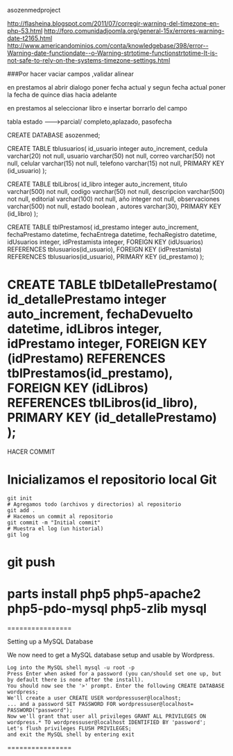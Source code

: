 asozenmedproject

http://flasheina.blogspot.com/2011/07/corregir-warning-del-timezone-en-php-53.html
http://foro.comunidadjoomla.org/general-15x/errores-warning-date-t2165.html
http://www.americandominios.com/conta/knowledgebase/398/error--Warning-date-functiondate--o-Warning-strtotime-functionstrtotime-It-is-not-safe-to-rely-on-the-systems-timezone-settings.html


###Por hacer
vaciar campos ,validar alinear

en prestamos al abrir dialogo poner fecha actual
y segun fecha actual poner la fecha de quince dias hacia adelante

en prestamos al seleccionar libro e insertar borrarlo del campo

tabla estado --->parcial/ completo,aplazado, pasofecha

CREATE DATABASE asozenmed;

CREATE TABLE tblusuarios(
id_usuario integer auto_increment,
cedula varchar(20)  not null,
usuario varchar(50) not null,
correo varchar(50) not null,
celular varchar(15) not null,
telefono varchar(15) not null,
PRIMARY KEY (id_usuario)
);

CREATE TABLE tblLibros(
id_libro integer auto_increment,
titulo varchar(500) not null,
codigo varchar(50) not null,
descripcion varchar(500) not null,
editorial varchar(100) not null,
año integer not null,
observaciones varchar(500) not null,
estado boolean ,
autores varchar(30),
PRIMARY KEY (id_libro)
);


CREATE TABLE  tblPrestamos(
id_prestamo integer auto_increment,
fechaPrestamo datetime,
fechaEntrega datetime,
fechaRegistro datetime,
idUsuarios integer,
idPrestamista integer,
 FOREIGN KEY (idUsuarios) REFERENCES tblusuarios(id_usuario),
 FOREIGN KEY (idPrestamista) REFERENCES tblusuarios(id_usuario),
PRIMARY KEY (id_prestamo)
);


CREATE TABLE tblDetallePrestamo(
id_detallePrestamo integer auto_increment,
fechaDevuelto datetime,
idLibros integer,
idPrestamo integer,
 FOREIGN KEY (idPrestamo) REFERENCES tblPrestamos(id_prestamo),
 FOREIGN KEY (idLibros) REFERENCES tblLibros(id_libro),
PRIMARY KEY (id_detallePrestamo)
);
=================
HACER COMMIT
# Inicializamos el repositorio local Git
    git init
    # Agregamos todo (archivos y directorios) al repositorio
    git add .
    # Hacemos un commit al repositorio
    git commit -m "Initial commit"
    # Muestra el log (un historial)
    git log
    
# git push

# parts install php5 php5-apache2 php5-pdo-mysql php5-zlib mysql
================

Setting up a MySQL Database

We now need to get a MySQL database setup and usable by Wordpress.

    Log into the MySQL shell mysql -u root -p
    Press Enter when asked for a password (you can/should set one up, but by default there is none after the install).
    You should now see the '>' prompt. Enter the following CREATE DATABASE wordpress;
    We'll create a user CREATE USER wordpressuser@localhost;
    ... and a password SET PASSWORD FOR wordpressuser@localhost= PASSWORD("password");
    Now we'll grant that user all privileges GRANT ALL PRIVILEGES ON wordpress.* TO wordpressuser@localhost IDENTIFIED BY 'password';
    Let's flush privileges FLUSH PRIVILEGES;
    and exit the MySQL shell by entering exit

================
